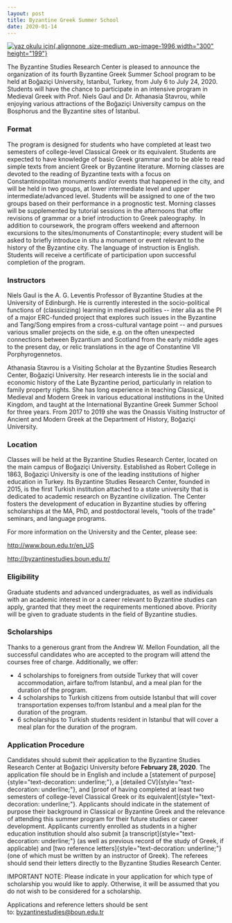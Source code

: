 ```yaml
---
layout: post
title: Byzantine Greek Summer School
date: 2020-01-14
---
```


[![yaz okulu
için](http://www.aabs.org.au//wp-content/uploads/wp-content/uploads/2020/01/yaz-okulu-için-300x199.jpg){.alignnone
.size-medium .wp-image-1996 width="300"
height="199"}](http://www.aabs.org.au//wp-content/uploads/wp-content/uploads/2020/01/yaz-okulu-için.jpg)

The
Byzantine Studies Research Center is pleased to announce the
organization of its fourth Byzantine Greek Summer School program to be
held at Boğaziçi University, Istanbul, Turkey, from July 6 to July 24,
2020. Students will have the chance to participate in an intensive
program in Medieval Greek with Prof. Niels Gaul and Dr. Athanasia
Stavrou, while enjoying various attractions of the Boğaziçi University
campus on the Bosphorus and the Byzantine sites of Istanbul.


### Format


The program is designed for students who have completed at least
two semesters of college-level Classical Greek or its equivalent.
Students are expected to have knowledge of basic Greek grammar and to be
able to read simple texts from ancient Greek or Byzantine literature.
Morning classes are devoted to the reading of Byzantine texts with a
focus on Constantinopolitan monuments and/or events that happened in the
city, and will be held in two groups, at lower intermediate level and
upper intermediate/advanced level. Students will be assigned to one of
the two groups based on their performance in a prognostic test. Morning
classes will be supplemented by tutorial sessions in the afternoons that
offer revisions of grammar or a brief introduction to Greek paleography.
 In addition to coursework, the program offers weekend and afternoon
excursions to the sites/monuments of Constantinople; every student will
be asked to briefly introduce in situ a monument or event relevant to
the history of the Byzantine city. The language of instruction is
English. Students will receive a certificate of participation upon
successful completion of the program.


### Instructors


Niels Gaul is the A. G. Leventis Professor of Byzantine Studies at
the University of Edinburgh. He is currently interested in the
socio-political functions of (classicizing) learning in medieval
polities -- inter alia as the PI of a major ERC-funded project that
explores such issues in the Byzantine and Tang/Song empires from a
cross-cultural vantage point -- and pursues various smaller projects on
the side, e.g. on the often unexpected connections between Byzantium and
Scotland from the early middle ages to the present day, or relic
translations in the age of Constantine VII
Porphyrogennetos.

Athanasia Stavrou is a Visiting Scholar at
the Byzantine Studies Research Center, Boğaziçi University. Her research
interests lie in the social and economic history of the Late Byzantine
period, particularly in relation to family property rights. She has long
experience in teaching Classical, Medieval and Modern Greek in various
educational institutions in the United Kingdom, and taught at the
International Byzantine Greek Summer School for three years. From 2017
to 2019 she was the Onassis Visiting Instructor of Ancient and Modern
Greek at the Department of History, Boğaziçi University.


### Location


Classes will be held at the Byzantine Studies Research Center,
located on the main campus of Boğaziçi University. Established as Robert
College in 1863, Boğaziçi University is one of the leading institutions
of higher education in Turkey. Its Byzantine Studies Research Center,
founded in 2015, is the first Turkish institution attached to a state
university that is dedicated to academic research on Byzantine
civilization. The Center fosters the development of education in
Byzantine studies by offering scholarships at the MA, PhD, and
postdoctoral levels, "tools of the trade" seminars, and language
programs.

For more information on the University and the
Center, please
see:

<http://www.boun.edu.tr/en_US>

<http://byzantinestudies.boun.edu.tr/>


### Eligibility


Graduate students and advanced undergraduates, as well as
individuals with an academic interest in or a career relevant to
Byzantine studies can apply, granted that they meet the requirements
mentioned above. Priority will be given to graduate students in the
field of Byzantine studies.


### Scholarships


Thanks to a generous grant from the Andrew W. Mellon Foundation,
all the successful candidates who are accepted to the program will
attend the courses free of charge. Additionally, we offer:


-   4 scholarships to foreigners from outside Turkey that will cover
    accommodation, airfare to/from Istanbul, and a meal plan for the
    duration of the program.
-   4 scholarships to Turkish citizens from outside Istanbul that will
    cover transportation expenses to/from Istanbul and a meal plan for
    the duration of the program.
-   6 scholarships to Turkish students resident in Istanbul that will
    cover a meal plan for the duration of the program.




### Application Procedure


Candidates should submit their application to the Byzantine
Studies Research Center at Boğaziçi University before **February 28,
2020**. The application file should be in English and include a
[statement of purpose]{style="text-decoration: underline;"}, a [detailed
CV]{style="text-decoration: underline;"}, and [proof of having completed
at least two semesters of college-level Classical Greek or its
equivalent]{style="text-decoration: underline;"}. Applicants should
indicate in the statement of purpose their background in Classical or
Byzantine Greek and the relevance of attending this summer program for
their future studies or career development. Applicants currently
enrolled as students in a higher education institution should also
submit [a transcript]{style="text-decoration: underline;"} (as well as
previous record of the study of Greek, if applicable) and [two reference
letters]{style="text-decoration: underline;"} (one of which must be
written by an instructor of Greek). The referees should send their
letters directly to the Byzantine Studies Research
Center.

IMPORTANT NOTE: Please indicate in your application
for which type of scholarship you would like to apply. Otherwise, it
will be assumed that you do not wish to be considered for a
scholarship.

Applications and reference letters should be
sent to: <byzantinestudies@boun.edu.tr>
